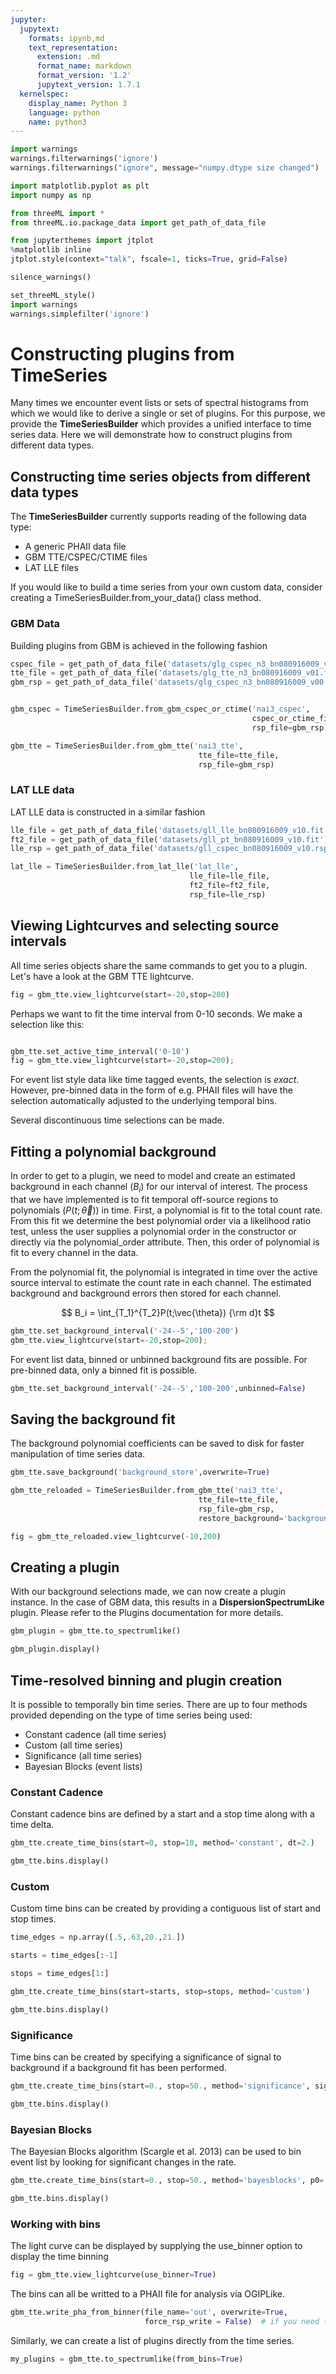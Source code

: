 ```yaml
---
jupyter:
  jupytext:
    formats: ipynb,md
    text_representation:
      extension: .md
      format_name: markdown
      format_version: '1.2'
      jupytext_version: 1.7.1
  kernelspec:
    display_name: Python 3
    language: python
    name: python3
---
```


```python nbsphinx="hidden"
import warnings
warnings.filterwarnings('ignore')
warnings.filterwarnings("ignore", message="numpy.dtype size changed")
```


```python
import matplotlib.pyplot as plt
import numpy as np

from threeML import *
from threeML.io.package_data import get_path_of_data_file
```

```python nbsphinx="hidden"
from jupyterthemes import jtplot
%matplotlib inline
jtplot.style(context="talk", fscale=1, ticks=True, grid=False)

silence_warnings()

set_threeML_style()
import warnings
warnings.simplefilter('ignore')
```

# Constructing plugins from TimeSeries

Many times we encounter event lists or sets of spectral histograms from which we would like to derive a single or set of plugins. For this purpose, we provide the **TimeSeriesBuilder** which provides a unified interface to time series data. Here we will demonstrate how to construct plugins from different data types.

## Constructing time series objects from different data types

The **TimeSeriesBuilder** currently supports reading of the following data type:
* A generic PHAII data file
* GBM TTE/CSPEC/CTIME files
* LAT LLE files

If you would like to build a time series from your own custom data, consider creating a TimeSeriesBuilder.from_your_data() class method.

### GBM Data 

Building plugins from GBM is achieved in the following fashion

```python
cspec_file = get_path_of_data_file('datasets/glg_cspec_n3_bn080916009_v01.pha')
tte_file = get_path_of_data_file('datasets/glg_tte_n3_bn080916009_v01.fit.gz')
gbm_rsp = get_path_of_data_file('datasets/glg_cspec_n3_bn080916009_v00.rsp2')


gbm_cspec = TimeSeriesBuilder.from_gbm_cspec_or_ctime('nai3_cspec',
                                                      cspec_or_ctime_file=cspec_file,
                                                      rsp_file=gbm_rsp)

gbm_tte = TimeSeriesBuilder.from_gbm_tte('nai3_tte',
                                          tte_file=tte_file,
                                          rsp_file=gbm_rsp)
```

### LAT LLE data

LAT LLE data is constructed in a similar fashion

```python
lle_file = get_path_of_data_file('datasets/gll_lle_bn080916009_v10.fit')
ft2_file = get_path_of_data_file('datasets/gll_pt_bn080916009_v10.fit')
lle_rsp = get_path_of_data_file('datasets/gll_cspec_bn080916009_v10.rsp')

lat_lle = TimeSeriesBuilder.from_lat_lle('lat_lle',
                                        lle_file=lle_file,
                                        ft2_file=ft2_file,
                                        rsp_file=lle_rsp)
```

## Viewing Lightcurves and selecting source intervals

All time series objects share the same commands to get you to a plugin. 
Let's have a look at the GBM TTE lightcurve.

```python
fig = gbm_tte.view_lightcurve(start=-20,stop=200)
```

Perhaps we want to fit the time interval from 0-10 seconds. We make a selection like this:

```python

gbm_tte.set_active_time_interval('0-10')
fig = gbm_tte.view_lightcurve(start=-20,stop=200);
```

For event list style data like time tagged events, the selection is *exact*. However, pre-binned data in the form of e.g. PHAII files will have the selection automatically adjusted to the underlying temporal bins.

Several discontinuous time selections can be made.

## Fitting a polynomial background

In order to get to a plugin, we need to model and create an estimated background in each channel ($B_i$) for our interval of interest. The process that we have implemented is to fit temporal off-source regions to polynomials ($P(t;\vec{\theta})$) in time. First, a polynomial is fit to the total count rate. From this fit we determine the best polynomial order via a likelihood ratio test, unless the user supplies a polynomial order in the constructor or directly via the polynomial_order attribute. Then, this order of polynomial is fit to every channel in the data.

From the polynomial fit, the polynomial is integrated in time over the active source interval to estimate the count rate in each channel. The estimated background and background errors then stored for each channel.

$$ B_i = \int_{T_1}^{T_2}P(t;\vec{\theta}) {\rm d}t $$


```python
gbm_tte.set_background_interval('-24--5','100-200')
gbm_tte.view_lightcurve(start=-20,stop=200);
```

For event list data, binned or unbinned background fits are possible. For pre-binned data, only a binned fit is possible. 

```python
gbm_tte.set_background_interval('-24--5','100-200',unbinned=False)
```

## Saving the background fit

The background polynomial coefficients can be saved to disk for faster manipulation of time series data.


```python
gbm_tte.save_background('background_store',overwrite=True)
```

```python
gbm_tte_reloaded = TimeSeriesBuilder.from_gbm_tte('nai3_tte',
                                          tte_file=tte_file,
                                          rsp_file=gbm_rsp,
                                          restore_background='background_store.h5')
```

```python
fig = gbm_tte_reloaded.view_lightcurve(-10,200)
```

## Creating a plugin

With our background selections made, we can now create a plugin instance. In the case of GBM data, this results in a **DispersionSpectrumLike**
plugin. Please refer to the Plugins documentation for more details.

```python
gbm_plugin = gbm_tte.to_spectrumlike()
```

```python
gbm_plugin.display()
```

## Time-resolved binning and plugin creation

It is possible to temporally bin time series. There are up to four methods provided depending on the type of time series being used:

* Constant cadence (all time series)
* Custom (all time series)
* Significance (all time series)
* Bayesian Blocks (event lists)


### Constant Cadence

Constant cadence bins are defined by a start and a stop time along with a time delta.


```python
gbm_tte.create_time_bins(start=0, stop=10, method='constant', dt=2.)
```

```python
gbm_tte.bins.display()
```

### Custom

Custom time bins can be created by providing a contiguous list of start and stop times.



```python
time_edges = np.array([.5,.63,20.,21.])

starts = time_edges[:-1]

stops = time_edges[1:]

gbm_tte.create_time_bins(start=starts, stop=stops, method='custom')
```

```python
gbm_tte.bins.display()
```

### Significance

Time bins can be created by specifying a significance of signal to background if a background fit has been performed.

```python
gbm_tte.create_time_bins(start=0., stop=50., method='significance', sigma=25)
```

```python
gbm_tte.bins.display()
```

### Bayesian Blocks

The Bayesian Blocks algorithm (Scargle et al. 2013) can be used to bin event list by looking for significant changes in the rate. 


```python
gbm_tte.create_time_bins(start=0., stop=50., method='bayesblocks', p0=.01, use_background=True)
```

```python
gbm_tte.bins.display()
```

### Working with bins

The light curve can be displayed by supplying the use_binner option to display the time binning


```python
fig = gbm_tte.view_lightcurve(use_binner=True)
```

The bins can all be writted to a PHAII file for analysis via OGIPLike.

```python
gbm_tte.write_pha_from_binner(file_name='out', overwrite=True,
                              force_rsp_write = False)  # if you need to write the RSP to a file. We try to choose the best option for you.
```

Similarly, we can create a list of plugins directly from the time series.

```python
my_plugins = gbm_tte.to_spectrumlike(from_bins=True)
```

```python

```
